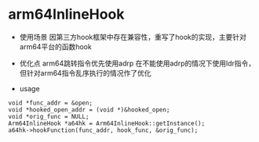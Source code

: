 # arm64InlineHook
- 使用场景
  因第三方hook框架中存在兼容性，重写了hook的实现，主要针对arm64平台的函数hook
- 优化点
  arm64跳转指令优先使用adrp
  在不能使用adrp的情况下使用ldr指令，但针对arm64指令乱序执行的情况作了优化

- usage
```
void *func_addr = &open;
void *hooked_open_addr = (void *)&hooked_open;
void *orig_func = NULL;
Arm64InlineHook *a64hk = Arm64InlineHook::getInstance();
a64hk->hookFunction(func_addr, hook_func, &orig_func);
```
